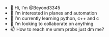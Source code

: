 - 👋 Hi, I’m @Beyond3345
- 👀 I’m interested in planes and automation
- 🌱 I’m currently learning python, c++ and c
- 💞️ I’m looking to collaborate on anything
- 📫 How to reach me umm probs just dm me? 

<!---
Beyond3345/Beyond3345 is a ✨ special ✨ repository because its `README.md` (this file) appears on your GitHub profile.
You can click the Preview link to take a look at your changes.
--->
